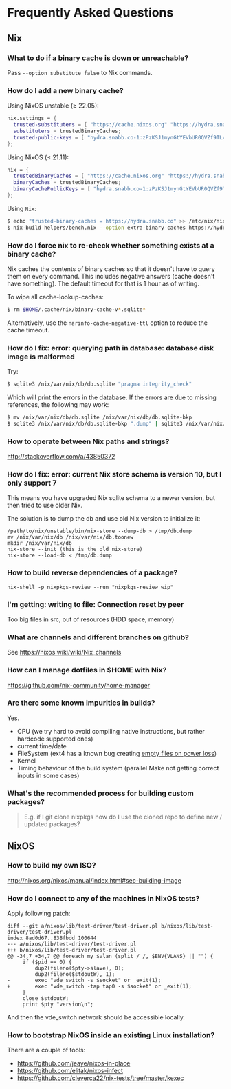 # Frequently Asked Questions

## Nix

### What to do if a binary cache is down or unreachable?

Pass `--option substitute false` to Nix commands.

### How do I add a new binary cache?

Using NixOS unstable (≥ 22.05):

```nix
nix.settings = {
  trusted-substituters = [ "https://cache.nixos.org" "https://hydra.snabb.co" ];
  substituters = trustedBinaryCaches;
  trusted-public-keys = [ "hydra.snabb.co-1:zPzKSJ1mynGtYEVbUR0QVZf9TLcaygz/OyzHlWo5AMM=" ];
};
```

Using NixOS (≤ 21.11):

```nix
nix = {
  trustedBinaryCaches = [ "https://cache.nixos.org" "https://hydra.snabb.co" ];
  binaryCaches = trustedBinaryCaches;
  binaryCachePublicKeys = [ "hydra.snabb.co-1:zPzKSJ1mynGtYEVbUR0QVZf9TLcaygz/OyzHlWo5AMM=" ];
};
```

Using `Nix`:

```bash
$ echo "trusted-binary-caches = https://hydra.snabb.co" >> /etc/nix/nix.conf
$ nix-build helpers/bench.nix --option extra-binary-caches https://hydra.snabb.co
```

### How do I force nix to re-check whether something exists at a binary cache?

Nix caches the contents of binary caches so that it doesn't have to query them
on every command. This includes negative answers (cache doesn't have something).
The default timeout for that is 1 hour as of writing.

To wipe all cache-lookup-caches:

```bash
$ rm $HOME/.cache/nix/binary-cache-v*.sqlite*
```

Alternatively, use the `narinfo-cache-negative-ttl` option to reduce the
cache timeout.

### How do I fix: error: querying path in database: database disk image is malformed

Try:

```bash
$ sqlite3 /nix/var/nix/db/db.sqlite "pragma integrity_check"
```

Which will print the errors in the database. If the errors are due to missing
references, the following may work:

```bash
$ mv /nix/var/nix/db/db.sqlite /nix/var/nix/db/db.sqlite-bkp
$ sqlite3 /nix/var/nix/db/db.sqlite-bkp ".dump" | sqlite3 /nix/var/nix/db/db.sqlite
```

### How to operate between Nix paths and strings?

<http://stackoverflow.com/a/43850372>

### How do I fix: error: current Nix store schema is version 10, but I only support 7

This means you have upgraded Nix sqlite schema to a newer version, but then tried
to use older Nix.

The solution is to dump the db and use old Nix version to initialize it:

```
/path/to/nix/unstable/bin/nix-store --dump-db > /tmp/db.dump
mv /nix/var/nix/db /nix/var/nix/db.toonew
mkdir /nix/var/nix/db
nix-store --init (this is the old nix-store)
nix-store --load-db < /tmp/db.dump
```

### How to build reverse dependencies of a package?

`nix-shell -p nixpkgs-review --run "nixpkgs-review wip"`

### I'm getting: writing to file: Connection reset by peer

Too big files in src, out of resources (HDD space, memory)

### What are channels and different branches on github?

See <https://nixos.wiki/wiki/Nix_channels>

### How can I manage dotfiles in \$HOME with Nix?

<https://github.com/nix-community/home-manager>

### Are there some known impurities in builds?

Yes.

- CPU (we try hard to avoid compiling native instructions, but rather hardcode supported ones)
- current time/date
- FileSystem (ext4 has a known bug creating [empty files on power loss](https://github.com/NixOS/nixpkgs/issues/15581))
- Kernel
- Timing behaviour of the build system (parallel Make not getting correct inputs in some cases)

### What's the recommended process for building custom packages?

> E.g. if I git clone nixpkgs how do I use the  cloned repo to define new / updated packages?

## NixOS

### How to build my own ISO?

<http://nixos.org/nixos/manual/index.html#sec-building-image>

### How do I connect to any of the machines in NixOS tests?

Apply following patch:

```
diff --git a/nixos/lib/test-driver/test-driver.pl b/nixos/lib/test-driver/test-driver.pl
index 8ad0d67..838fbdd 100644
--- a/nixos/lib/test-driver/test-driver.pl
+++ b/nixos/lib/test-driver/test-driver.pl
@@ -34,7 +34,7 @@ foreach my $vlan (split / /, $ENV{VLANS} || "") {
     if ($pid == 0) {
         dup2(fileno($pty->slave), 0);
         dup2(fileno($stdoutW), 1);
-        exec "vde_switch -s $socket" or _exit(1);
+        exec "vde_switch -tap tap0 -s $socket" or _exit(1);
     }
     close $stdoutW;
     print $pty "version\n";
```

And then the vde_switch network should be accessible locally.

### How to bootstrap NixOS inside an existing Linux installation?

There are a couple of tools:

- <https://github.com/jeaye/nixos-in-place>
- <https://github.com/elitak/nixos-infect>
- <https://github.com/cleverca22/nix-tests/tree/master/kexec>
